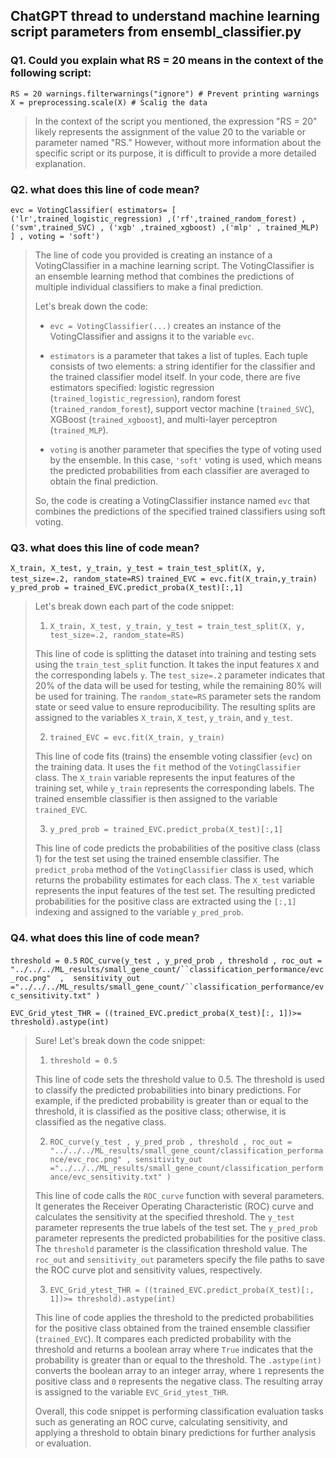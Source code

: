 ## ChatGPT thread to understand machine learning script parameters from ensembl_classifier.py

### Q1. Could you explain what RS = 20 means in the context of the following script:
`RS = 20
warnings.filterwarnings("ignore") # Prevent printing warnings
X = preprocessing.scale(X) # Scalig the data
`
> In the context of the script you mentioned, the expression "RS = 20" likely represents the assignment of the value 20 to the variable or parameter named "RS." However, without more information about the specific script or its purpose, it is difficult to provide a more detailed explanation.

### Q2. what does this line of code mean? 
`evc = VotingClassifier( estimators= [  ('lr',trained_logistic_regression) ,('rf',trained_random_forest) ,('svm',trained_SVC) , ('xgb' ,trained_xgboost) ,('mlp' , trained_MLP)  ] , voting = 'soft')`
> The line of code you provided is creating an instance of a VotingClassifier in a machine learning script. The VotingClassifier is an ensemble learning method that combines the predictions of multiple individual classifiers to make a final prediction.
> 
> Let's break down the code:
> 
> - `evc = VotingClassifier(...)` creates an instance of the VotingClassifier and assigns it to the variable `evc`.
> 
> - `estimators` is a parameter that takes a list of tuples. Each tuple consists of two elements: a string identifier for the classifier and the trained classifier model itself. In your code, there are five estimators specified: logistic regression (`trained_logistic_regression`), random forest (`trained_random_forest`), support vector machine (`trained_SVC`), XGBoost (`trained_xgboost`), and multi-layer perceptron (`trained_MLP`).
> 
> - `voting` is another parameter that specifies the type of voting used by the ensemble. In this case, `'soft'` voting is used, which means the predicted probabilities from each classifier are averaged to obtain the final prediction.
> 
> So, the code is creating a VotingClassifier instance named `evc` that combines the predictions of the specified trained classifiers using soft voting.

### Q3. what does this line of code mean? 

`X_train, X_test, y_train, y_test = train_test_split(X, y, test_size=.2, random_state=RS)`
`trained_EVC = evc.fit(X_train,y_train)`
`y_pred_prob = trained_EVC.predict_proba(X_test)[:,1]`

> Let's break down each part of the code snippet:
> 
> 1. `X_train, X_test, y_train, y_test = train_test_split(X, y, test_size=.2, random_state=RS)`
> 
> This line of code is splitting the dataset into training and testing sets using the `train_test_split` function. It takes the input features `X` and the corresponding labels `y`. The `test_size=.2` parameter indicates that 20% of the data will be used for testing, while the remaining 80% will be used for training. The `random_state=RS` parameter sets the random state or seed value to ensure reproducibility. The resulting splits are assigned to the variables `X_train`, `X_test`, `y_train`, and `y_test`.
> 
> 2. `trained_EVC = evc.fit(X_train, y_train)`
> 
> This line of code fits (trains) the ensemble voting classifier (`evc`) on the training data. It uses the `fit` method of the `VotingClassifier` class. The `X_train` variable represents the input features of the training set, while `y_train` represents the corresponding labels. The trained ensemble classifier is then assigned to the variable `trained_EVC`.
> 
> 3. `y_pred_prob = trained_EVC.predict_proba(X_test)[:,1]`
> 
> This line of code predicts the probabilities of the positive class (class 1) for the test set using the trained ensemble classifier. The `predict_proba` method of the `VotingClassifier` class is used, which returns the probability estimates for each class. The `X_test` variable represents the input features of the test set. The resulting predicted probabilities for the positive class are extracted using the `[:,1]` indexing and assigned to the variable `y_pred_prob`.
> 
### Q4. what does this line of code mean? 
`threshold = 0.5`
`ROC_curve(y_test , y_pred_prob ,
          threshold ,
          roc_out = "../../../ML_results/small_gene_count/``classification_performance/evc_roc.png"  , 
          sensitivity_out ="../../../ML_results/small_gene_count/``classification_performance/evc_sensitivity.txt" )`

``EVC_Grid_ytest_THR = ((trained_EVC.predict_proba(X_test)[:, 1])>= threshold).astype(int)``

> Sure! Let's break down the code snippet:
> 
> 1. `threshold = 0.5`
> 
> This line of code sets the threshold value to 0.5. The threshold is used to classify the predicted probabilities into binary predictions. For example, if the predicted probability is greater than or equal to the threshold, it is classified as the positive class; otherwise, it is classified as the negative class.
> 
> 2. `ROC_curve(y_test , y_pred_prob , threshold , roc_out = "../../../ML_results/small_gene_count/classification_performance/evc_roc.png" , sensitivity_out ="../../../ML_results/small_gene_count/classification_performance/evc_sensitivity.txt" )`
> 
> This line of code calls the `ROC_curve` function with several parameters. It generates the Receiver Operating Characteristic (ROC) curve and calculates the sensitivity at the specified threshold. The `y_test` parameter represents the true labels of the test set. The `y_pred_prob` parameter represents the predicted probabilities for the positive class. The `threshold` parameter is the classification threshold value. The `roc_out` and `sensitivity_out` parameters specify the file paths to save the ROC curve plot and sensitivity values, respectively.
> 
> 3. `EVC_Grid_ytest_THR = ((trained_EVC.predict_proba(X_test)[:, 1])>= threshold).astype(int)`
> 
> This line of code applies the threshold to the predicted probabilities for the positive class obtained from the trained ensemble classifier (`trained_EVC`). It compares each predicted probability with the threshold and returns a boolean array where `True` indicates that the probability is greater than or equal to the threshold. The `.astype(int)` converts the boolean array to an integer array, where `1` represents the positive class and `0` represents the negative class. The resulting array is assigned to the variable `EVC_Grid_ytest_THR`.
> 
> Overall, this code snippet is performing classification evaluation tasks such as generating an ROC curve, calculating sensitivity, and applying a threshold to obtain binary predictions for further analysis or evaluation.